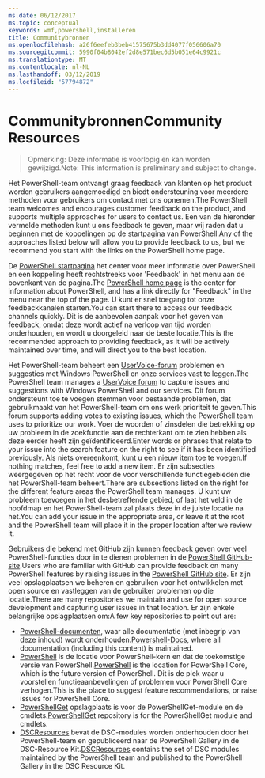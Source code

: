 ```yaml
---
ms.date: 06/12/2017
ms.topic: conceptual
keywords: wmf,powershell,installeren
title: Communitybronnen
ms.openlocfilehash: a26f6eefeb3beb41575675b3dd4077f056606a70
ms.sourcegitcommit: 5990f04b8042ef2d8e571bec6d5b051e64c9921c
ms.translationtype: MT
ms.contentlocale: nl-NL
ms.lasthandoff: 03/12/2019
ms.locfileid: "57794872"
---
```

# <a name="community-resources"></a><span data-ttu-id="c4a25-103">Communitybronnen</span><span class="sxs-lookup"><span data-stu-id="c4a25-103">Community Resources</span></span>
> <span data-ttu-id="c4a25-104">Opmerking: Deze informatie is voorlopig en kan worden gewijzigd.</span><span class="sxs-lookup"><span data-stu-id="c4a25-104">Note: This information is preliminary and subject to change.</span></span>

<span data-ttu-id="c4a25-105">Het PowerShell-team ontvangt graag feedback van klanten op het product worden gebruikers aangemoedigd en biedt ondersteuning voor meerdere methoden voor gebruikers om contact met ons opnemen.</span><span class="sxs-lookup"><span data-stu-id="c4a25-105">The PowerShell team welcomes and encourages customer feedback on the product, and supports multiple approaches for users to contact us.</span></span>
<span data-ttu-id="c4a25-106">Een van de hieronder vermelde methoden kunt u ons feedback te geven, maar wij raden dat u beginnen met de koppelingen op de startpagina van PowerShell.</span><span class="sxs-lookup"><span data-stu-id="c4a25-106">Any of the approaches listed below will allow you to provide feedback to us, but we recommend you start with the links on the PowerShell home page.</span></span>

<span data-ttu-id="c4a25-107">De [PowerShell startpagina](https://microsoft.com/powershell) het center voor meer informatie over PowerShell en een koppeling heeft rechtstreeks voor 'Feedback' in het menu aan de bovenkant van de pagina.</span><span class="sxs-lookup"><span data-stu-id="c4a25-107">The [PowerShell home page](https://microsoft.com/powershell) is the center for information about PowerShell, and has a link directly for "Feedback" in the menu near the top of the page.</span></span>
<span data-ttu-id="c4a25-108">U kunt er snel toegang tot onze feedbackkanalen starten.</span><span class="sxs-lookup"><span data-stu-id="c4a25-108">You can start there to access our feedback channels quickly.</span></span>
<span data-ttu-id="c4a25-109">Dit is de aanbevolen aanpak voor het geven van feedback, omdat deze wordt actief na verloop van tijd worden onderhouden, en wordt u doorgeleid naar de beste locatie.</span><span class="sxs-lookup"><span data-stu-id="c4a25-109">This is the recommended approach to providing feedback, as it will be actively maintained over time, and will direct you to the best location.</span></span>

<span data-ttu-id="c4a25-110">Het PowerShell-team beheert een [UserVoice-forum](https://windowsserver.uservoice.com/forums/301869-powershell/) problemen en suggesties met Windows PowerShell en onze services vast te leggen.</span><span class="sxs-lookup"><span data-stu-id="c4a25-110">The PowerShell team manages a [UserVoice forum](https://windowsserver.uservoice.com/forums/301869-powershell/) to capture issues and suggestions with Windows PowerShell and our services.</span></span>
<span data-ttu-id="c4a25-111">Dit forum ondersteunt toe te voegen stemmen voor bestaande problemen, dat gebruikmaakt van het PowerShell-team om ons werk prioriteit te geven.</span><span class="sxs-lookup"><span data-stu-id="c4a25-111">This forum supports adding votes to existing issues, which the PowerShell team uses to prioritize our work.</span></span>
<span data-ttu-id="c4a25-112">Voer de woorden of zinsdelen die betrekking op uw probleem in de zoekfunctie aan de rechterkant om te zien hebben als deze eerder heeft zijn geïdentificeerd.</span><span class="sxs-lookup"><span data-stu-id="c4a25-112">Enter words or phrases that relate to your issue into the search feature on the right to see if it has been identified previously.</span></span>
<span data-ttu-id="c4a25-113">Als niets overeenkomt, kunt u een nieuw item toe te voegen.</span><span class="sxs-lookup"><span data-stu-id="c4a25-113">If nothing matches, feel free to add a new item.</span></span>
<span data-ttu-id="c4a25-114">Er zijn subsecties weergegeven op het recht voor de voor verschillende functiegebieden die het PowerShell-team beheert.</span><span class="sxs-lookup"><span data-stu-id="c4a25-114">There are subsections listed on the right for the different feature areas the PowerShell team manages.</span></span>
<span data-ttu-id="c4a25-115">U kunt uw probleem toevoegen in het desbetreffende gebied, of laat het veld in de hoofdmap en het PowerShell-team zal plaats deze in de juiste locatie na het.</span><span class="sxs-lookup"><span data-stu-id="c4a25-115">You can add your issue in the appropriate area, or leave it at the root and the PowerShell team will place it in the proper location after we review it.</span></span>

<span data-ttu-id="c4a25-116">Gebruikers die bekend met GitHub zijn kunnen feedback geven over veel PowerShell-functies door in te dienen problemen in de [PowerShell GitHub-site](https://github.com/powershell).</span><span class="sxs-lookup"><span data-stu-id="c4a25-116">Users who are familiar with GitHub can provide feedback on many PowerShell features by raising issues in the [PowerShell GitHub site](https://github.com/powershell).</span></span>
<span data-ttu-id="c4a25-117">Er zijn veel opslagplaatsen we beheren en gebruiken voor het ontwikkelen met open source en vastleggen van de gebruiker problemen op die locatie.</span><span class="sxs-lookup"><span data-stu-id="c4a25-117">There are many repositories we maintain and use for open source development and capturing user issues in that location.</span></span>
<span data-ttu-id="c4a25-118">Er zijn enkele belangrijke opslagplaatsen om:</span><span class="sxs-lookup"><span data-stu-id="c4a25-118">A few key repositories to point out are:</span></span>

* <span data-ttu-id="c4a25-119">[PowerShell-documenten](https://github.com/PowerShell/powershell-docs), waar alle documentatie (met inbegrip van deze inhoud) wordt onderhouden.</span><span class="sxs-lookup"><span data-stu-id="c4a25-119">[Powershell-Docs](https://github.com/PowerShell/powershell-docs), where all documentation (including this content) is maintained.</span></span>
* <span data-ttu-id="c4a25-120">[PowerShell](https://github.com/PowerShell/powershell) is de locatie voor PowerShell-kern en dat de toekomstige versie van PowerShell.</span><span class="sxs-lookup"><span data-stu-id="c4a25-120">[PowerShell](https://github.com/PowerShell/powershell) is the location for PowerShell Core, which is the future version of PowerShell.</span></span>
<span data-ttu-id="c4a25-121">Dit is de plek waar u voorstellen functieaanbevelingen of problemen voor PowerShell Core verhogen.</span><span class="sxs-lookup"><span data-stu-id="c4a25-121">This is the place to suggest feature recommendations, or raise issues for PowerShell Core.</span></span>
* <span data-ttu-id="c4a25-122">[PowerShellGet](https://github.com/PowerShell/powershellget) opslagplaats is voor de PowerShellGet-module en de cmdlets.</span><span class="sxs-lookup"><span data-stu-id="c4a25-122">[PowerShellGet](https://github.com/PowerShell/powershellget) repository is for the PowerShellGet module and cmdlets.</span></span>
* <span data-ttu-id="c4a25-123">[DSCResources](https://github.com/PowerShell/DscResources) bevat de DSC-modules worden onderhouden door het PowerShell-team en gepubliceerd naar de PowerShell Gallery in de DSC-Resource Kit.</span><span class="sxs-lookup"><span data-stu-id="c4a25-123">[DSCResources](https://github.com/PowerShell/DscResources) contains the set of DSC modules maintained by the PowerShell team and published to the PowerShell Gallery in the DSC Resource Kit.</span></span>
